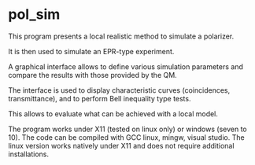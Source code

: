 # pol_sim
This program presents a local realistic method to simulate a polarizer.

It is then used to simulate an EPR-type experiment.

A graphical interface allows to define various simulation parameters and compare the results with those provided by the QM.

The interface is used to display characteristic curves (coincidences, transmittance), and to perform Bell inequality type tests.

This allows to evaluate what can be achieved with a local model.

The program works under X11 (tested on linux only) or windows (seven to 10).
The code can be compiled with GCC linux, mingw, visual studio.
The linux version works natively under X11 and does not require additional installations.

